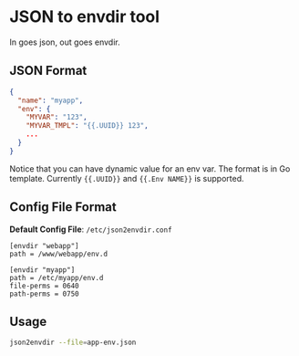 # JSON to envdir tool

In goes json, out goes envdir.

## JSON Format

```json
{
  "name": "myapp",
  "env": {
    "MYVAR": "123",
    "MYVAR_TMPL": "{{.UUID}} 123",
    ...
  }
}
```

Notice that you can have dynamic value for an env var. The format is in Go template. Currently `{{.UUID}}` and `{{.Env NAME}}` is supported.

## Config File Format

**Default Config File**: `/etc/json2envdir.conf`

```
[envdir "webapp"]
path = /www/webapp/env.d

[envdir "myapp"]
path = /etc/myapp/env.d
file-perms = 0640
path-perms = 0750
```

## Usage

```bash
json2envdir --file=app-env.json
```
